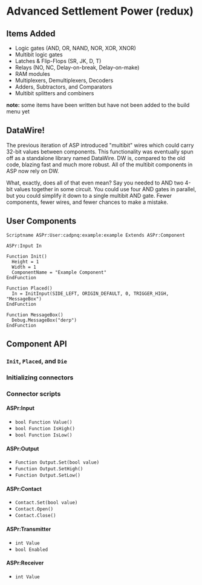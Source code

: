 # Advanced Settlement Power (redux)

## Items Added
* Logic gates (AND, OR, NAND, NOR, XOR, XNOR)
* Multibit logic gates
* Latches & Flip-Flops (SR, JK, D, T)
* Relays (NO, NC, Delay-on-break, Delay-on-make)
* RAM modules
* Multiplexers, Demultiplexers, Decoders
* Adders, Subtractors, and Comparators
* Multibit splitters and combiners

**note:** some items have been written but have not been added to the build menu yet

## DataWire!
The previous iteration of ASP introduced "multibit" wires which could carry 32-bit values between components. This functionality was eventually spun off as a standalone library named DataWire. DW is, compared to the old code, blazing fast and much more robust. All of the multibit components in ASP now rely on DW.

What, exactly, does all of that even mean? Say you needed to AND two 4-bit values together in some circuit. You could use four AND gates in parallel, but you could simplify it down to a single multibit AND gate. Fewer components, fewer wires, and fewer chances to make a mistake.

## User Components
```papyrus
Scriptname ASPr:User:cadpnq:example:example Extends ASPr:Component

ASPr:Input In

Function Init()
  Height = 1
  Width = 1
  ComponentName = "Example Component"
EndFunction

Function Placed()
  In = InitInput(SIDE_LEFT, ORIGIN_DEFAULT, 0, TRIGGER_HIGH, "MessageBox")
EndFunction

Function MessageBox()
  Debug.MessageBox("derp")
EndFunction
```

## Component API
### `Init`, `Placed`, and `Die`
### Initializing connectors
### Connector scripts
#### ASPr:Input
* `bool Function Value()`
* `bool Function IsHigh()`
* `bool Function IsLow()`

#### ASPr:Output
* `Function Output.Set(bool value)`
* `Function Output.SetHigh()`
* `Function Output.SetLow()`

#### ASPr:Contact
* `Contact.Set(bool value)`
* `Contact.Open()`
* `Contact.Close()`

#### ASPr:Transmitter
* `int Value`
* `bool Enabled`

#### ASPr:Receiver
* `int Value`
